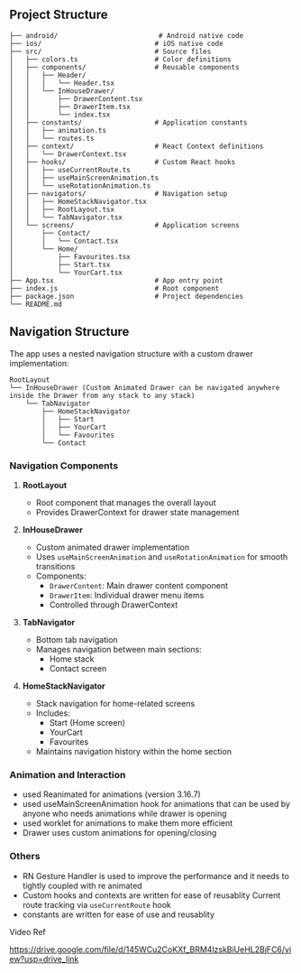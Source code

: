 ## Project Structure

```
├── android/                         # Android native code
├── ios/                            # iOS native code
├── src/                            # Source files
│   ├── colors.ts                   # Color definitions
│   ├── components/                 # Reusable components
│   │   ├── Header/
│   │   │   └── Header.tsx
│   │   └── InHouseDrawer/
│   │       ├── DrawerContent.tsx
│   │       ├── DrawerItem.tsx
│   │       └── index.tsx
│   ├── constants/                  # Application constants
│   │   ├── animation.ts
│   │   └── routes.ts
│   ├── context/                    # React Context definitions
│   │   └── DrawerContext.tsx
│   ├── hooks/                      # Custom React hooks
│   │   ├── useCurrentRoute.ts
│   │   ├── useMainScreenAnimation.ts
│   │   └── useRotationAnimation.ts
│   ├── navigators/                 # Navigation setup
│   │   ├── HomeStackNavigator.tsx
│   │   ├── RootLayout.tsx
│   │   └── TabNavigator.tsx
│   └── screens/                    # Application screens
│       ├── Contact/
│       │   └── Contact.tsx
│       └── Home/
│           ├── Favourites.tsx
│           ├── Start.tsx
│           └── YourCart.tsx
├── App.tsx                         # App entry point
├── index.js                        # Root component
├── package.json                    # Project dependencies
└── README.md
```

## Navigation Structure

The app uses a nested navigation structure with a custom drawer implementation:

```
RootLayout
└── InHouseDrawer (Custom Animated Drawer can be navigated anywhere inside the Drawer from any stack to any stack)
    └── TabNavigator
        ├── HomeStackNavigator
        │   ├── Start
        │   ├── YourCart
        │   └── Favourites
        └── Contact
```

### Navigation Components

1. **RootLayout**

   - Root component that manages the overall layout
   - Provides DrawerContext for drawer state management

2. **InHouseDrawer**

   - Custom animated drawer implementation
   - Uses `useMainScreenAnimation` and `useRotationAnimation` for smooth transitions
   - Components:
     - `DrawerContent`: Main drawer content component
     - `DrawerItem`: Individual drawer menu items
     - Controlled through DrawerContext

3. **TabNavigator**

   - Bottom tab navigation
   - Manages navigation between main sections:
     - Home stack
     - Contact screen

4. **HomeStackNavigator**
   - Stack navigation for home-related screens
   - Includes:
     - Start (Home screen)
     - YourCart
     - Favourites
   - Maintains navigation history within the home section

### Animation and Interaction

- used Reanimated for animations (version 3.16.7)
- used useMainScreenAnimation hook for animations that can be used by anyone who needs animations while drawer is opening
- used worklet for animations to make them more efficient
- Drawer uses custom animations for opening/closing

### Others

- RN Gesture Handler is used to improve the performance and it needs to tightly coupled with re animated
- Custom hooks and contexts are written for ease of reusablity Current route tracking via `useCurrentRoute` hook
- constants are written for ease of use and reusablity

Video Ref

https://drive.google.com/file/d/145WCu2CoKXf_BRM4lzskBiUeHL2BjFC6/view?usp=drive_link
